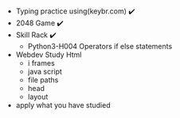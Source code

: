 - Typing practice using(keybr.com) ✔️
- 2048 Game ✔️
- Skill Rack ✔️
  - Python3-H004 Operators if else statements
- Webdev Study Html 
  - i frames
  - java script
  - file paths
  - head 
  - layout
- apply what you have studied 